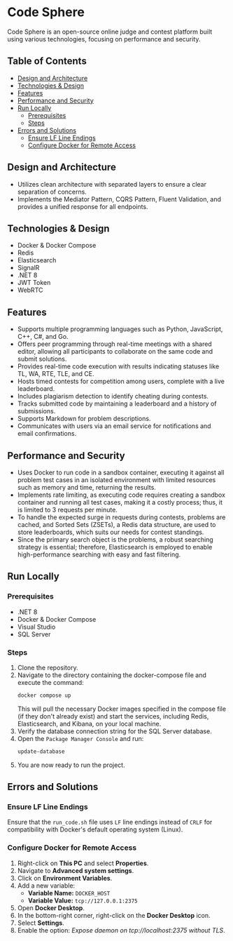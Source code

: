 # Code Sphere

Code Sphere is an open-source online judge and contest platform built using various technologies, focusing on performance and security.

## Table of Contents

- [Design and Architecture](#design-and-architecture)
- [Technologies & Design](#technologies--design)
- [Features](#features)
- [Performance and Security](#performance-and-security)
- [Run Locally](#run-locally)
  - [Prerequisites](#prerequisites)
  - [Steps](#steps)
- [Errors and Solutions](#errors-and-solutions)
  - [Ensure LF Line Endings](#ensure-lf-line-endings)
  - [Configure Docker for Remote Access](#configure-docker-for-remote-access)

## Design and Architecture

- Utilizes clean architecture with separated layers to ensure a clear separation of concerns.
- Implements the Mediator Pattern, CQRS Pattern, Fluent Validation, and provides a unified response for all endpoints.

## Technologies & Design

- Docker & Docker Compose
- Redis
- Elasticsearch
- SignalR
- .NET 8
- JWT Token
- WebRTC

## Features

- Supports multiple programming languages such as Python, JavaScript, C++, C#, and Go.
- Offers peer programming through real-time meetings with a shared editor, allowing all participants to collaborate on the same code and submit solutions.
- Provides real-time code execution with results indicating statuses like TL, WA, RTE, TLE, and CE.
- Hosts timed contests for competition among users, complete with a live leaderboard.
- Includes plagiarism detection to identify cheating during contests.
- Tracks submitted code by maintaining a leaderboard and a history of submissions.
- Supports Markdown for problem descriptions.
- Communicates with users via an email service for notifications and email confirmations.

## Performance and Security

- Uses Docker to run code in a sandbox container, executing it against all problem test cases in an isolated environment with limited resources such as memory and time, returning the results.
- Implements rate limiting, as executing code requires creating a sandbox container and running all test cases, making it a costly process; thus, it is limited to 3 requests per minute.
- To handle the expected surge in requests during contests, problems are cached, and Sorted Sets (ZSETs), a Redis data structure, are used to store leaderboards, which suits our needs for contest standings.
- Since the primary search object is the problems, a robust searching strategy is essential; therefore, Elasticsearch is employed to enable high-performance searching with easy and fast filtering.

## Run Locally

### Prerequisites

- .NET 8
- Docker & Docker Compose
- Visual Studio
- SQL Server

### Steps

1. Clone the repository.
2. Navigate to the directory containing the docker-compose file and execute the command:
   ```sh
   docker compose up
   ```
   This will pull the necessary Docker images specified in the compose file (if they don't already exist) and start the services, including Redis, Elasticsearch, and Kibana, on your local machine.
3. Verify the database connection string for the SQL Server database.
4. Open the `Package Manager Console` and run:
   ```sh
   update-database
   ```
5. You are now ready to run the project.

## Errors and Solutions

### Ensure LF Line Endings

Ensure that the `run_code.sh` file uses `LF` line endings instead of `CRLF` for compatibility with Docker's default operating system (Linux).

### Configure Docker for Remote Access

1. Right-click on **This PC** and select **Properties**.
2. Navigate to **Advanced system settings**.
3. Click on **Environment Variables**.
4. Add a new variable:
   - **Variable Name:** `DOCKER_HOST`
   - **Variable Value:** `tcp://127.0.0.1:2375`
5. Open **Docker Desktop**.
6. In the bottom-right corner, right-click on the **Docker Desktop** icon.
7. Select **Settings**.
8. Enable the option: *Expose daemon on tcp://localhost:2375 without TLS*.

